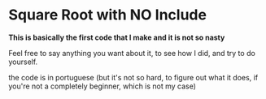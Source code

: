 # Square Root with NO Include

**This is basically the first code that I make and it is not so nasty**

Feel free to say anything you want about it, to see how I did, and try to do yourself.

the code is in portuguese (but it's not so hard, to figure out what it does, if you're not a completely beginner, which is not my case)

